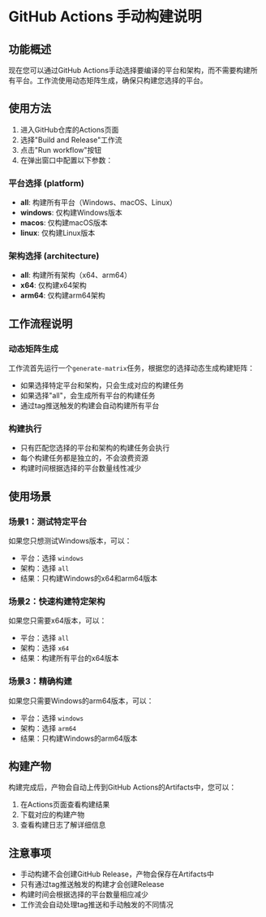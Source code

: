# GitHub Actions 手动构建说明

## 功能概述

现在您可以通过GitHub Actions手动选择要编译的平台和架构，而不需要构建所有平台。工作流使用动态矩阵生成，确保只构建您选择的平台。

## 使用方法

1. 进入GitHub仓库的Actions页面
2. 选择"Build and Release"工作流
3. 点击"Run workflow"按钮
4. 在弹出窗口中配置以下参数：

### 平台选择 (platform)
- **all**: 构建所有平台（Windows、macOS、Linux）
- **windows**: 仅构建Windows版本
- **macos**: 仅构建macOS版本  
- **linux**: 仅构建Linux版本

### 架构选择 (architecture)
- **all**: 构建所有架构（x64、arm64）
- **x64**: 仅构建x64架构
- **arm64**: 仅构建arm64架构

## 工作流程说明

### 动态矩阵生成
工作流首先运行一个`generate-matrix`任务，根据您的选择动态生成构建矩阵：
- 如果选择特定平台和架构，只会生成对应的构建任务
- 如果选择"all"，会生成所有平台的构建任务
- 通过tag推送触发的构建会自动构建所有平台

### 构建执行
- 只有匹配您选择的平台和架构的构建任务会执行
- 每个构建任务都是独立的，不会浪费资源
- 构建时间根据选择的平台数量线性减少

## 使用场景

### 场景1：测试特定平台
如果您只想测试Windows版本，可以：
- 平台：选择 `windows`
- 架构：选择 `all`
- 结果：只构建Windows的x64和arm64版本

### 场景2：快速构建特定架构
如果您只需要x64版本，可以：
- 平台：选择 `all`
- 架构：选择 `x64`
- 结果：构建所有平台的x64版本

### 场景3：精确构建
如果您只需要Windows的arm64版本，可以：
- 平台：选择 `windows`
- 架构：选择 `arm64`
- 结果：只构建Windows的arm64版本

## 构建产物

构建完成后，产物会自动上传到GitHub Actions的Artifacts中，您可以：
1. 在Actions页面查看构建结果
2. 下载对应的构建产物
3. 查看构建日志了解详细信息

## 注意事项

- 手动构建不会创建GitHub Release，产物会保存在Artifacts中
- 只有通过tag推送触发的构建才会创建Release
- 构建时间会根据选择的平台数量相应减少
- 工作流会自动处理tag推送和手动触发的不同情况
